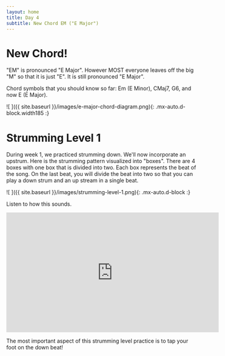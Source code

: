 ```yaml
---
layout: home
title: Day 4
subtitle: New Chord EM ("E Major")
---
```


<!-- day4.md 65b34028c4dd5bf3e49fc46acacb350c -->

# New Chord!

"EM" is pronounced "E Major". However MOST everyone leaves off the big "M" so that it is just "E". It is still pronounced "E Major".

Chord symbols that you should know so far: Em (E Minor), CMaj7, G6, and now E (E Major).

![ ]({{ site.baseurl }}/images/e-major-chord-diagram.png){: .mx-auto.d-block.width185 :}

# Strumming Level 1

During week 1, we practiced strumming down. We'll now incorporate an upstrum. Here is the strumming pattern visualized into "boxes". There are 4 boxes with one box that is divided into two. Each box represents the beat of the song. On the last beat, you will divide the beat into two so that you can play a down strum and an up stream in a single beat.

![ ]({{ site.baseurl }}/images/strumming-level-1.png){: .mx-auto.d-block :}

Listen to how this sounds.

<iframe width="560" height="315" src="https://www.youtube.com/embed/1xE_3BGrX3A" title="YouTube video player" frameborder="0" allow="accelerometer; autoplay; clipboard-write; encrypted-media; gyroscope; picture-in-picture" allowfullscreen></iframe>

The most important aspect of this strumming level practice is to tap your foot on the down beat! 